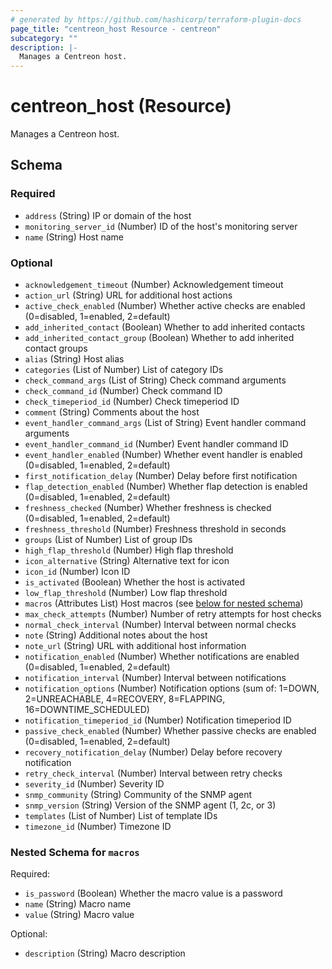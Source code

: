 ```yaml
---
# generated by https://github.com/hashicorp/terraform-plugin-docs
page_title: "centreon_host Resource - centreon"
subcategory: ""
description: |-
  Manages a Centreon host.
---
```


# centreon_host (Resource)

Manages a Centreon host.



<!-- schema generated by tfplugindocs -->
## Schema

### Required

- `address` (String) IP or domain of the host
- `monitoring_server_id` (Number) ID of the host's monitoring server
- `name` (String) Host name

### Optional

- `acknowledgement_timeout` (Number) Acknowledgement timeout
- `action_url` (String) URL for additional host actions
- `active_check_enabled` (Number) Whether active checks are enabled (0=disabled, 1=enabled, 2=default)
- `add_inherited_contact` (Boolean) Whether to add inherited contacts
- `add_inherited_contact_group` (Boolean) Whether to add inherited contact groups
- `alias` (String) Host alias
- `categories` (List of Number) List of category IDs
- `check_command_args` (List of String) Check command arguments
- `check_command_id` (Number) Check command ID
- `check_timeperiod_id` (Number) Check timeperiod ID
- `comment` (String) Comments about the host
- `event_handler_command_args` (List of String) Event handler command arguments
- `event_handler_command_id` (Number) Event handler command ID
- `event_handler_enabled` (Number) Whether event handler is enabled (0=disabled, 1=enabled, 2=default)
- `first_notification_delay` (Number) Delay before first notification
- `flap_detection_enabled` (Number) Whether flap detection is enabled (0=disabled, 1=enabled, 2=default)
- `freshness_checked` (Number) Whether freshness is checked (0=disabled, 1=enabled, 2=default)
- `freshness_threshold` (Number) Freshness threshold in seconds
- `groups` (List of Number) List of group IDs
- `high_flap_threshold` (Number) High flap threshold
- `icon_alternative` (String) Alternative text for icon
- `icon_id` (Number) Icon ID
- `is_activated` (Boolean) Whether the host is activated
- `low_flap_threshold` (Number) Low flap threshold
- `macros` (Attributes List) Host macros (see [below for nested schema](#nestedatt--macros))
- `max_check_attempts` (Number) Number of retry attempts for host checks
- `normal_check_interval` (Number) Interval between normal checks
- `note` (String) Additional notes about the host
- `note_url` (String) URL with additional host information
- `notification_enabled` (Number) Whether notifications are enabled (0=disabled, 1=enabled, 2=default)
- `notification_interval` (Number) Interval between notifications
- `notification_options` (Number) Notification options (sum of: 1=DOWN, 2=UNREACHABLE, 4=RECOVERY, 8=FLAPPING, 16=DOWNTIME_SCHEDULED)
- `notification_timeperiod_id` (Number) Notification timeperiod ID
- `passive_check_enabled` (Number) Whether passive checks are enabled (0=disabled, 1=enabled, 2=default)
- `recovery_notification_delay` (Number) Delay before recovery notification
- `retry_check_interval` (Number) Interval between retry checks
- `severity_id` (Number) Severity ID
- `snmp_community` (String) Community of the SNMP agent
- `snmp_version` (String) Version of the SNMP agent (1, 2c, or 3)
- `templates` (List of Number) List of template IDs
- `timezone_id` (Number) Timezone ID

<a id="nestedatt--macros"></a>
### Nested Schema for `macros`

Required:

- `is_password` (Boolean) Whether the macro value is a password
- `name` (String) Macro name
- `value` (String) Macro value

Optional:

- `description` (String) Macro description
